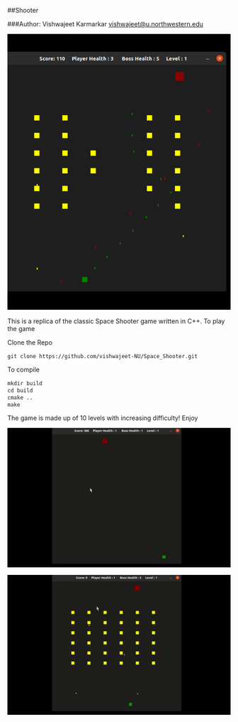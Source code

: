 ##Shooter

###Author: 
Vishwajeet Karmarkar
vishwajeet@u.northwestern.edu


![image](media/C++_Shooter.png)

This is a replica of the classic Space Shooter game written in C++. To play the game 

Clone the Repo 
```
git clone https://github.com/vishwajeet-NU/Space_Shooter.git

```

To compile 

``` 
mkdir build 
cd build
cmake ..
make
```

The game is made up of 10 levels with increasing difficulty! Enjoy 

![image](media/levelup.gif)

![image](media/gameover.gif)

